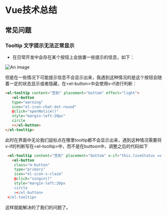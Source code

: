 # Vue技术总结
## 常见问题
### Tooltip 文字提示无法正常显示
* 在日常开发中会存在某个按钮上会放置一些提示的信息，如下：

![An image](/vue/tooltip.PNG)

但是在一些情况下可能提示信息不会显示出来，我遇到这种情况的是这个按钮会随着一定的状态显示或者隐藏，在\<el-button\>中会使用v-if进行判断：

``` html
<el-tooltip content="签到" placement="bottom" effect="light">
   <el-button
   type="warning"
   icon="el-icon-chat-dot-round"
   @click="openNotice()"
   style="margin-left:20px"
   circle
   ></el-button>
</el-tooltip>
```

此时在界面中无论我们鼠标点在哪里tooltip都不会显示出来，遇到这种情况需要将v-if的判断写在\<el-tooltip\>中，而不是在buttoon中，调整之后的代码如下

``` html
 <el-tooltip content="签到" placement="bottom" v-if="this.liveStatus == '直播中'">
   <el-button
    class="m-button"
    type="primary"
    icon="el-icon-s-claim"
    @click="singin()"
    style="margin-left:20px
    circle
    ></el-button>
 </el-tooltip>

```

这样就能解决的了我们的问题了。
